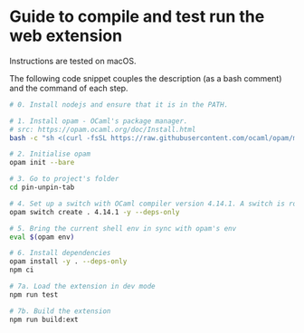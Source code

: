 # Guide to compile and test run the web extension

Instructions are tested on macOS.

The following code snippet couples the description (as a bash comment) and the command of each step.

```sh
# 0. Install nodejs and ensure that it is in the PATH.

# 1. Install opam - OCaml's package manager.
# src: https://opam.ocaml.org/doc/Install.html
bash -c "sh <(curl -fsSL https://raw.githubusercontent.com/ocaml/opam/master/shell/install.sh)"

# 2. Initialise opam
opam init --bare

# 3. Go to project's folder
cd pin-unpin-tab

# 4. Set up a switch with OCaml compiler version 4.14.1. A switch is roughly equivalent to a virtualenv in Python.
opam switch create . 4.14.1 -y --deps-only

# 5. Bring the current shell env in sync with opam's env
eval $(opam env)

# 6. Install dependencies
opam install -y . --deps-only
npm ci

# 7a. Load the extension in dev mode
npm run test

# 7b. Build the extension
npm run build:ext
```
